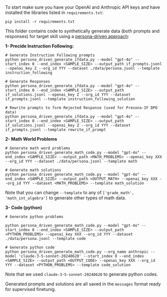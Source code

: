 To start make sure you have your OpenAI and Anthropic API keys and have installed the libraries listed in `requirements.txt`:

```
pip install -r requirements.txt
```

This folder contains code to synthetically generate data (both prompts and responses) for target skill using a [persona-driven approach](https://arxiv.org/pdf/2406.20094):


**1- Precide Instruction Following:**

```
# Generate Instruction Following prompts
python persona_driven_generate_ifdata.py --model "gpt-4o" --start_index 0 --end_index <SAMPLE_SIZE> --output_path if_prompts.jsonl --openai_key Z --org_id YYY --dataset ./data/persona.jsonl --template instruction_following

# Generate Responses
python persona_driven_generate_ifdata.py --model "gpt-4o" --start_index 0 --end_index <SAMPLE_SIZE> --output_path if_solutions.jsonl --openai_key Z --org_id YYY --dataset if_prompts.jsonl --template instruction_following_solution

# Rewrite prompts to form Rejected Response (used for Presona-IF DPO data)
python persona_driven_generate_ifdata.py --model "gpt-4o" --start_index 0 --end_index <SAMPLE_SIZE> --output_path if_solutions.jsonl --openai_key Z --org_id YYY --dataset if_prompts.jsonl --template rewrite_if_prompt
```


**2- Math World Problems**
```
# Generate math word problems
python persona_driven_generate_math_code.py --model "gpt-4o" --end_index <SAMPLE_SIZE> --output_path <MATH_PROBLEMS> --openai_key XXX --org_id YYY --dataset ./data/persona.jsonl --template math

# Generate math solutions
python persona_driven_generate_math_code.py --model "gpt-4o" --end_index <SAMPLE_SIZE> --output_path <OUTPUT_MATH> --openai_key XXX --org_id YYY --dataset <MATH_PROBLEMS> --template math_solution 
```
Note that you can change `--template` to any of `['grade_math', 'math_int_algebra']` to generate other types of math data.



**3- Code (python)**
```
# Generate python problems

python persona_driven_generate_math_code.py --model "gpt-4o" --start_index 0 --end_index <SAMPLE_SIZE> --output_path <PYTHON_PROBLEMS> --openai_key XXX --org_id YYY --dataset ./data/persona.jsonl --template code 

# Generate python code
python persona_driven_generate_math_code.py --org_name anthropic --model 'claude-3-5-sonnet-20240620' --start_index 0 --end_index <SAMPLE_SIZE> --output_path <OUTPUT_CODE> --openai_key XXX --org_id YYY --dataset <PYTHON_PROBLEMS> --template code_solution 
```
Note that we used `claude-3-5-sonnet-20240620` to generate python codes.


Generated prompts and solutions are all saved in the `messages` format ready for supervised finetunig. 
